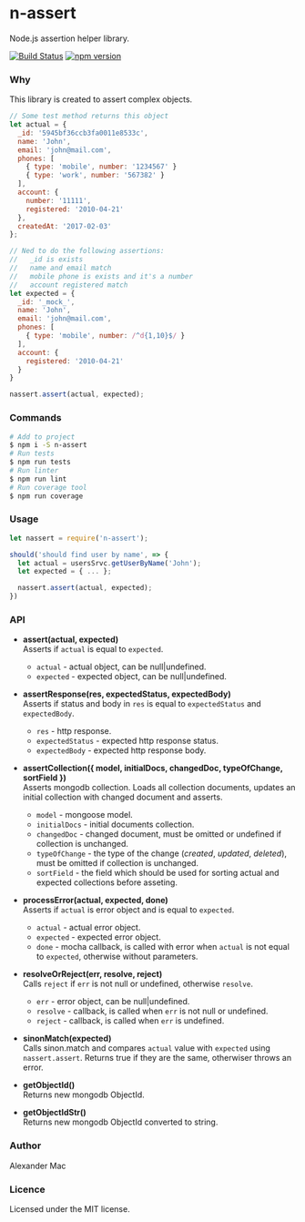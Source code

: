 # n-assert
Node.js assertion helper library.

[![Build Status](https://travis-ci.org/AlexanderMac/n-assert.svg?branch=master)](https://travis-ci.org/AlexanderMac/n-assert)
[![npm version](https://badge.fury.io/js/n-assert.svg)](https://badge.fury.io/js/n-assert)

### Why
This library is created to assert complex objects.

```js
// Some test method returns this object
let actual = {
  _id: '5945bf36ccb3fa0011e8533c',
  name: 'John',
  email: 'john@mail.com',
  phones: [
    { type: 'mobile', number: '1234567' }
    { type: 'work', number: '567382' }
  ],
  account: {
    number: '11111',
    registered: '2010-04-21'
  },
  createdAt: '2017-02-03'
};

// Ned to do the following assertions:
//   _id is exists
//   name and email match
//   mobile phone is exists and it's a number
//   account registered match
let expected = {
  _id: '_mock_',
  name: 'John',
  email: 'john@mail.com',
  phones: [
    { type: 'mobile', number: /^d{1,10}$/ }
  ],
  account: {
    registered: '2010-04-21'
  }
}

nassert.assert(actual, expected);
```

### Commands
```bash
# Add to project
$ npm i -S n-assert
# Run tests
$ npm run tests
# Run linter
$ npm run lint
# Run coverage tool
$ npm run coverage
```

### Usage
```js
let nassert = require('n-assert');

should('should find user by name', => {
  let actual = usersSrvc.getUserByName('John');
  let expected = { ... };

  nassert.assert(actual, expected);
})
```

### API
- **assert(actual, expected)**<br>
Asserts if `actual` is equal to `expected`.

  - `actual` - actual object, can be null|undefined.
  - `expected` - expected object, can be null|undefined.

- **assertResponse(res, expectedStatus, expectedBody)**<br>
Asserts if status and body in `res` is equal to `expectedStatus` and `expectedBody`.

  - `res` - http response.
  - `expectedStatus` - expected http response status.
  - `expectedBody` - expected http response body.

- **assertCollection({ model, initialDocs, changedDoc, typeOfChange, sortField })**<br>
Asserts mongodb collection. Loads all collection documents, updates an initial collection with changed document and asserts.

  - `model` - mongoose model.
  - `initialDocs` - initial documents collection.
  - `changedDoc` - changed document, must be omitted or undefined if collection is unchanged.
  - `typeOfChange` - the type of the change (_created_, _updated_, _deleted_), must be omitted if collection is unchanged.
  - `sortField` - the field which should be used for sorting actual and expected collections before asseting.

- **processError(actual, expected, done)**<br>
Asserts if `actual` is error object and is equal to `expected`.

  - `actual` - actual error object.
  - `expected` - expected error object.
  - `done` - mocha callback, is called with error when `actual` is not equal to `expected`, otherwise without parameters.

- **resolveOrReject(err, resolve, reject)**<br>
Calls `reject` if `err` is not null or undefined, otherwise `resolve`.

  - `err` - error object, can be null|undefined.
  - `resolve` - callback, is called when `err` is not null or undefined.
  - `reject` - callback, is called when `err` is undefined.

- **sinonMatch(expected)**<br>
Calls sinon.match and compares `actual` value with `expected` using `nassert.assert`. Returns true if they are the same, otherwiser throws an error.

- **getObjectId()**<br>
Returns new mongodb ObjectId.

- **getObjectIdStr()**<br>
Returns new mongodb ObjectId converted to string.

### Author
Alexander Mac

### Licence
Licensed under the MIT license.
